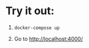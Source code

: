 # Try it out:

1. `docker-compose up`

2. Go to [http://localhost:4000/](http://localhost:4000/#/build?query={%22measures%22:[%22EstimatedOpportunity.hcpCount%22,%22EstimatedOpportunity.socCount%22,%22EstimatedOpportunity.opportunityValue%22],%22dimensions%22:[%22ZipcodeLocation.zipCode%22],%22order%22:{%22EstimatedOpportunity.hcpCount%22:%22desc%22},%22filters%22:[{%22member%22:%22ZipcodeLocation.state%22,%22operator%22:%22equals%22,%22values%22:[%22NY%22]},{%22member%22:%22EstimatedOpportunity.productId%22,%22operator%22:%22in%22,%22values%22:[%225%22,null]}]})

